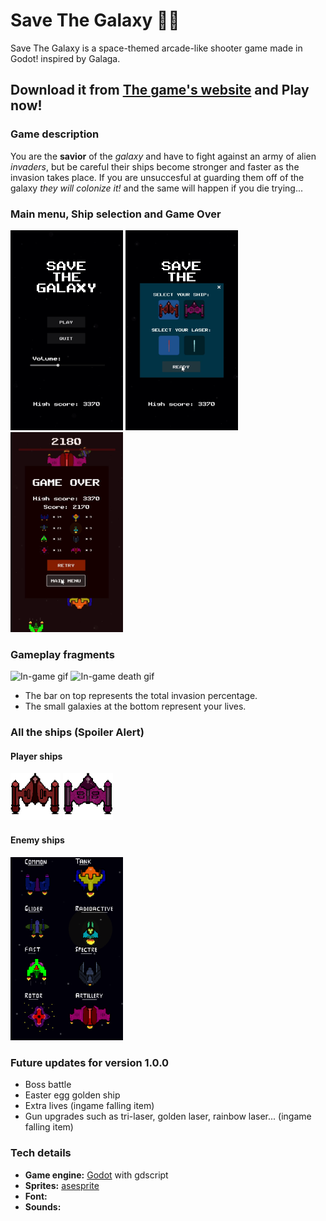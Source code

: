# Save The Galaxy 👾🚀

Save The Galaxy is a space-themed arcade-like shooter game made in Godot! inspired by Galaga.

## Download it from [The game's website](itch.io) and Play **now**!

### Game description

You are the **savior** of the *galaxy* and have to fight against an army of alien *invaders*, but be careful their ships become stronger and faster as the invasion takes place. If you are unsuccesful at guarding them off of the galaxy *they will colonize it!* and the same will happen if you die trying...

### Main menu, Ship selection and Game Over

<img src="./img/main.png" alt="Main menu" width="180"/>
<img src="./img/choose_player.png" alt="Character selection" width="180"/>
<img src="./img/gameover.png" alt="Game over screen" width="180"/>

### Gameplay fragments

<img src="./img/battle-gif.gif" alt="In-game gif" width="180"/>
<img src="./img/dying-gif.gif" alt="In-game death gif" width="180"/>

* The bar on top represents the total invasion percentage.
* The small galaxies at the bottom represent your lives.

### All the ships (Spoiler Alert)

#### Player ships

<img src="./assets/textures/player_ship_still.png" alt="red player ship" width="80"/>
<img src="./assets/textures/ship_alternative_still.png" alt="pink player ship" width="80"/>

#### Enemy ships

<img src="./img/enemies.png" alt="Enemies" width="180"/>

### Future updates for version 1.0.0

* Boss battle
* Easter egg golden ship
* Extra lives (ingame falling item)
* Gun upgrades such as tri-laser, golden laser, rainbow laser... (ingame falling item)

### Tech details

* **Game engine:** [Godot](godot.opensource) with gdscript
* **Sprites:** [asesprite](asesprite.com)
* **Font:**
* **Sounds:**
